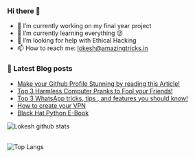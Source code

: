 ### Hi there 👋

- 🔭 I’m currently working on my final year project
- 🌱  I’m currently learning everything 😜
- 🤔 I’m looking for help with Ethical Hacking
- 📫 How to reach me: lokesh@amazingtricks.in


### 📔 Latest Blog posts
<!-- BLOG-POST-LIST:START -->
- [Make your Github Profile Stunning by reading this Article!](https://www.amazingtricks.in/make-your-github-profile-stunning-by-reading-this-article/)
- [Top 3 Harmless Computer Pranks to Fool your Friends!](https://www.amazingtricks.in/top-3-harmless-computer-pranks-to-fool-your-friends/)
- [Top 3 WhatsApp tricks, tips , and features you should know!](https://www.amazingtricks.in/top-3-whatsapp-tricks-tips-and-features-you-should-know/)
- [How to create your VPN](https://www.amazingtricks.in/how-to-create-your-vpn/)
- [Black Hat Python E-Book](https://www.amazingtricks.in/black-hat-python-e-book/)
<!-- BLOG-POST-LIST:END -->

![Lokesh github stats](https://github-readme-stats.vercel.app/api?username=170030262&show_icons=true&theme=highcontrast&hide=Contributedto)
<br>
</br>

![Top Langs](https://github-readme-stats.vercel.app/api/top-langs/?username=170030262)




